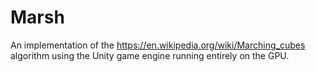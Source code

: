 # Marsh

An implementation of the https://en.wikipedia.org/wiki/Marching_cubes algorithm using the Unity game engine running entirely on the GPU.
